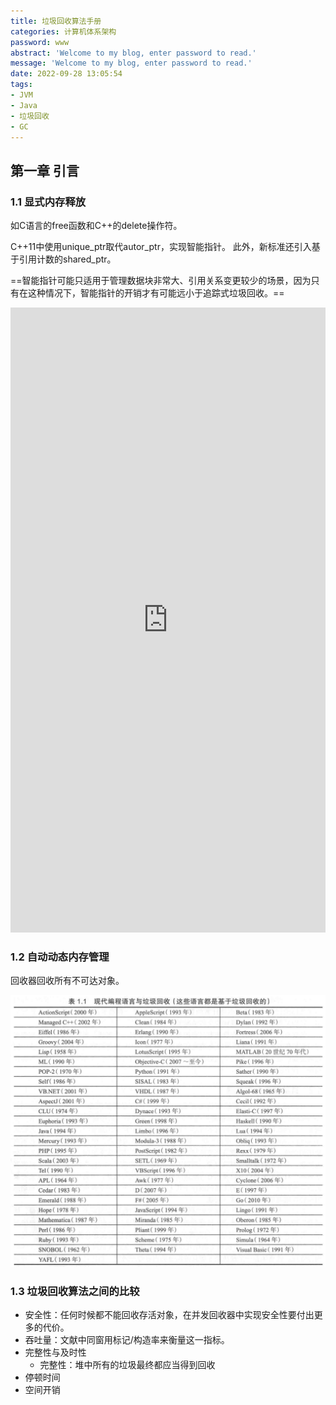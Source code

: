 ```yaml
---
title: 垃圾回收算法手册
categories: 计算机体系架构
password: www
abstract: 'Welcome to my blog, enter password to read.'
message: 'Welcome to my blog, enter password to read.'
date: 2022-09-28 13:05:54
tags:
- JVM
- Java
- 垃圾回收
- GC
---
```


<script type="text/javascript">
function SetCwinHeight(){
  var iframeid = document.getElementById("iframeid"); //iframe id
  if (document.getElementById) {
    if (iframeid && !window.opera) {
      if (iframeid.contentDocument && iframeid.contentDocument.body.offsetHeight) {
        iframeid.height = iframeid.contentDocument.body.offsetHeight + 50;
      } else if (iframeid.Document && iframeid.Document.body.scrollHeight) {
        frameid.height = iframeid.Document.body.scrollHeight + 50;
      }
    }
  }
}
</script>

## 第一章 引言

### 1.1 显式内存释放

如C语言的free函数和C++的delete操作符。

C++11中使用unique_ptr取代autor_ptr，实现智能指针。
此外，新标准还引入基于引用计数的shared_ptr。

==智能指针可能只适用于管理数据块非常大、引用关系变更较少的场景，因为只有在这种情况下，智能指针的开销才有可能远小于追踪式垃圾回收。==


<iframe width="100%" id="iframeid" onload="Javascript:SetCwinHeight()" scrolling=yes height="1000" frameborder="0" src="https://xhy3054.github.io/cpp-unique-ptr/"></iframe>

### 1.2 自动动态内存管理

回收器回收所有不可达对象。

![](./垃圾回收算法手册/2022-09-28-13-52-40.png)


### 1.3 垃圾回收算法之间的比较

- 安全性：任何时候都不能回收存活对象，在并发回收器中实现安全性要付出更多的代价。
- 吞吐量：文献中同窗用标记/构造率来衡量这一指标。
- 完整性与及时性
  - 完整性：堆中所有的垃圾最终都应当得到回收
- 停顿时间
- 空间开销